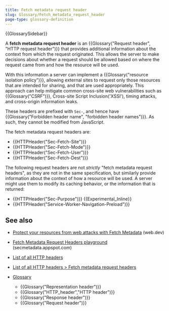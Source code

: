 ```yaml
---
title: Fetch metadata request header
slug: Glossary/Fetch_metadata_request_header
page-type: glossary-definition
---
```


{{GlossarySidebar}}

A **fetch metadata request header** is an {{Glossary("Request header", "HTTP request header")}} that provides additional information about the context from which the request originated. This allows the server to make decisions about whether a request should be allowed based on where the request came from and how the resource will be used.

With this information a server can implement a {{Glossary("resource isolation policy")}}, allowing external sites to request only those resources that are intended for sharing, and that are used appropriately. This approach can help mitigate common cross-site web vulnerabilities such as {{Glossary("CSRF")}}, Cross-site Script Inclusion('XSSI'), timing attacks, and cross-origin information leaks.

These headers are prefixed with `Sec-`, and hence have {{Glossary("Forbidden header name", "forbidden header names")}}. As such, they cannot be modified from JavaScript.

The fetch metadata request headers are:

- {{HTTPHeader("Sec-Fetch-Site")}}
- {{HTTPHeader("Sec-Fetch-Mode")}}
- {{HTTPHeader("Sec-Fetch-User")}}
- {{HTTPHeader("Sec-Fetch-Dest")}}

The following request headers are not _strictly_ "fetch metadata request headers", as they are not in the same specification, but similarly provide information about the context of how a resource will be used.
A server might use them to modify its caching behavior, or the information that is returned:

- {{HTTPHeader("Sec-Purpose")}} {{Experimental_Inline}}
- {{HTTPHeader("Service-Worker-Navigation-Preload")}}

## See also

- [Protect your resources from web attacks with Fetch Metadata](https://web.dev/fetch-metadata/) (web.dev)
- [Fetch Metadata Request Headers playground](https://secmetadata.appspot.com/) (secmetadata.appspot.com)
- [List of all HTTP headers](/en-US/docs/Web/HTTP/Headers)
- [List of all HTTP headers > Fetch metadata request headers](/en-US/docs/Web/HTTP/Headers#fetch_metadata_request_headers)
- [Glossary](/en-US/docs/Glossary)

  - {{Glossary("Representation header")}}
  - {{Glossary("HTTP_header","HTTP header")}}
  - {{Glossary("Response header")}}
  - {{Glossary("Request header")}}
